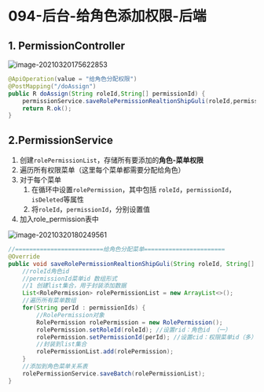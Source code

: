 # 094-后台-给角色添加权限-后端

## 1. PermissionController

![image-20210320175622853](https://raw.githubusercontent.com/TWDH/Leetcode-From-Zero/pictures/img/image-20210320175622853.png)

```java
@ApiOperation(value = "给角色分配权限")
@PostMapping("/doAssign")
public R doAssign(String roleId,String[] permissionId) {
    permissionService.saveRolePermissionRealtionShipGuli(roleId,permissionId);
    return R.ok();
}
```

## 2.PermissionService

1. 创建`rolePermissionList`，存储所有要添加的**角色-菜单权限**
2. 遍历所有权限菜单（这里每个菜单都需要分配给角色）
3. 对于每个菜单
   1. 在循环中设置`rolePermission`，其中包括 `roleId`，`permissionId`，`isDeleted`等属性
   2. 将`roleId`，`permissionId`，分别设置值
4. 加入role_permission表中

![image-20210320180249561](https://raw.githubusercontent.com/TWDH/Leetcode-From-Zero/pictures/img/image-20210320180249561.png)

```java
//=========================给角色分配菜单=======================
@Override
public void saveRolePermissionRealtionShipGuli(String roleId, String[] permissionIds) {
    //roleId角色id
    //permissionId菜单id 数组形式
    //1 创建list集合，用于封装添加数据
    List<RolePermission> rolePermissionList = new ArrayList<>();
    //遍历所有菜单数组
    for(String perId : permissionIds) {
        //RolePermission对象
        RolePermission rolePermission = new RolePermission();
        rolePermission.setRoleId(roleId); //设置rid：角色id （一）
        rolePermission.setPermissionId(perId); //设置cid：权限菜单id（多）
        //封装到list集合
        rolePermissionList.add(rolePermission);
    }
    //添加到角色菜单关系表
    rolePermissionService.saveBatch(rolePermissionList);
}
```















